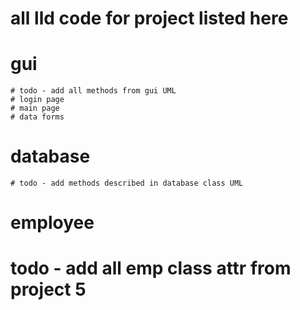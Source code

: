 # all lld code for project listed here

# gui

    # todo - add all methods from gui UML
    # login page
    # main page
    # data forms

# database

    # todo - add methods described in database class UML

# employee

# todo - add all emp class attr from project 5
